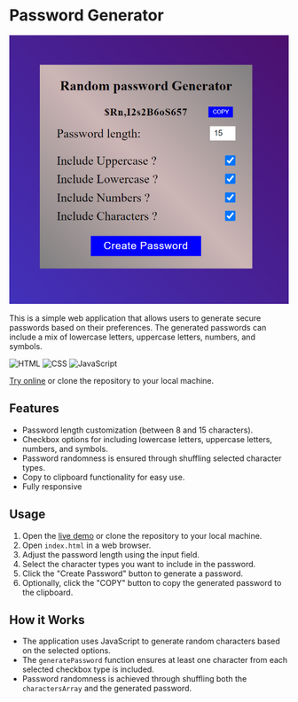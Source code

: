 # Password Generator

![Password Generator Screenshot](images/PasswordGenerator.jpg)

This is a simple web application that allows users to generate secure passwords based on their preferences. The generated passwords can include a mix of lowercase letters, uppercase letters, numbers, and symbols.


![HTML](https://img.shields.io/badge/HTML-5-orange)
![CSS](https://img.shields.io/badge/CSS-3-blue)
![JavaScript](https://img.shields.io/badge/JavaScript-ES6-blue)

[Try online](https://narekhar666.github.io/Password-Generator/) or clone the repository to your local machine.


## Features

- Password length customization (between 8 and 15 characters).
- Checkbox options for including lowercase letters, uppercase letters, numbers, and symbols.
- Password randomness is ensured through shuffling selected character types.
- Copy to clipboard functionality for easy use.
- Fully responsive

## Usage

1. Open the [live demo](https://narekhar666.github.io/Password-Generator/) or clone the repository to your local machine.
2. Open `index.html` in a web browser.
3. Adjust the password length using the input field.
4. Select the character types you want to include in the password.
5. Click the "Create Password" button to generate a password.
6. Optionally, click the "COPY" button to copy the generated password to the clipboard.

## How it Works

- The application uses JavaScript to generate random characters based on the selected options.
- The `generatePassword` function ensures at least one character from each selected checkbox type is included.
- Password randomness is achieved through shuffling both the `charactersArray` and the generated password.
